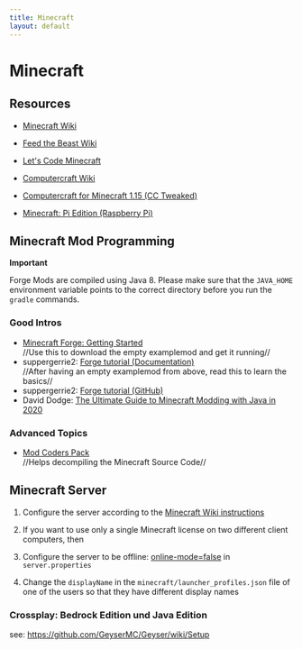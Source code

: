 ```yaml
---
title: Minecraft
layout: default
---
```


# Minecraft

## Resources

* [Minecraft Wiki](https://minecraft.gamepedia.com/Minecraft_Wiki)
* [Feed the Beast Wiki](https://ftb.gamepedia.com/FTB_Wiki)

* [Let's Code Minecraft](https://games.jff.de/lets-code-minecraft/)
* [Computercraft Wiki](http://www.computercraft.info/wiki/Main_Page)
* [Computercraft for Minecraft 1.15 (CC Tweaked)](https://www.curseforge.com/minecraft/mc-mods/cc-tweaked)
* [Minecraft: Pi Edition (Raspberry Pi)](https://www.minecraft.net/en-us/edition/pi/)

## Minecraft Mod Programming

**Important**

Forge Mods are compiled using Java 8. Please make sure that the `JAVA_HOME` environment variable points to the correct directory before you run the `gradle` commands.

### Good Intros

* [Minecraft Forge: Getting Started](https://mcforge.readthedocs.io/en/1.15.x/gettingstarted/)<br />//Use this to download the empty examplemod and get it running//
* suppergerrie2: [Forge tutorial (Documentation)](https://suppergerrie2.com/category/forge-tutorial/)<br />//After having an empty examplemod from above, read this to learn the basics//
* suppergerrie2: [Forge tutorial (GitHub)](https://github.com/suppergerrie2/ForgeTutorial)
* David Dodge: [The Ultimate Guide to Minecraft Modding with Java in 2020](https://codakid.com/guide-to-minecraft-modding-with-java/)

### Advanced Topics

* [Mod Coders Pack](https://minecraft.gamepedia.com/Programs_and_editors/Mod_Coder_Pack)<br />//Helps decompiling the Minecraft Source Code//

## Minecraft Server

1. Configure the server according to the [Minecraft Wiki instructions](https://minecraft.gamepedia.com/Tutorials/Setting_up_a_server)

1.  If you want to use only a single Minecraft license on two different client computers, then

1.  Configure the server to be offline: [online-mode=false](https://gaming.stackexchange.com/a/351825) in `server.properties`

1. Change the `displayName` in the `minecraft/launcher_profiles.json` file of one of the users so that they have different display names

### Crossplay: Bedrock Edition und Java Edition

see: https://github.com/GeyserMC/Geyser/wiki/Setup
